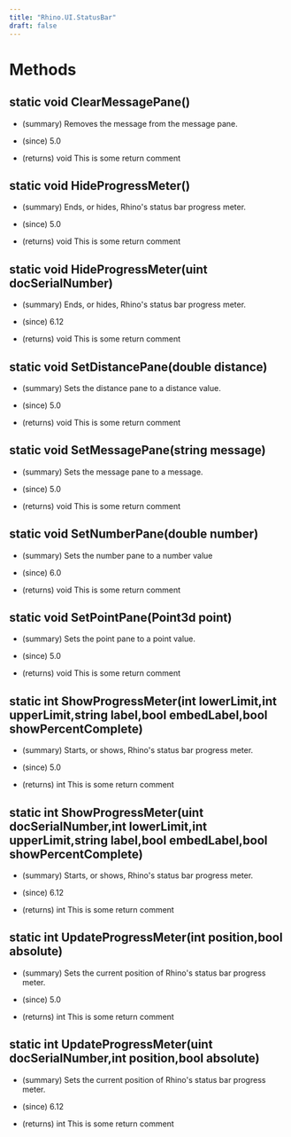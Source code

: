 ```yaml
---
title: "Rhino.UI.StatusBar"
draft: false
---
```


# Methods
## static void ClearMessagePane()
- (summary) 
     Removes the message from the message pane.
     
- (since) 5.0
- (returns) void This is some return comment
## static void HideProgressMeter()
- (summary) 
     Ends, or hides, Rhino's status bar progress meter.
     
- (since) 5.0
- (returns) void This is some return comment
## static void HideProgressMeter(uint docSerialNumber)
- (summary) 
     Ends, or hides, Rhino's status bar progress meter.
     
- (since) 6.12
- (returns) void This is some return comment
## static void SetDistancePane(double distance)
- (summary) 
     Sets the distance pane to a distance value.
     
- (since) 5.0
- (returns) void This is some return comment
## static void SetMessagePane(string message)
- (summary) 
     Sets the message pane to a message.
     
- (since) 5.0
- (returns) void This is some return comment
## static void SetNumberPane(double number)
- (summary) 
     Sets the number pane to a number value
     
- (since) 6.0
- (returns) void This is some return comment
## static void SetPointPane(Point3d point)
- (summary) 
     Sets the point pane to a point value.
     
- (since) 5.0
- (returns) void This is some return comment
## static int ShowProgressMeter(int lowerLimit,int upperLimit,string label,bool embedLabel,bool showPercentComplete)
- (summary) 
     Starts, or shows, Rhino's status bar progress meter.
     
- (since) 5.0
- (returns) int This is some return comment
## static int ShowProgressMeter(uint docSerialNumber,int lowerLimit,int upperLimit,string label,bool embedLabel,bool showPercentComplete)
- (summary) 
     Starts, or shows, Rhino's status bar progress meter.
     
- (since) 6.12
- (returns) int This is some return comment
## static int UpdateProgressMeter(int position,bool absolute)
- (summary) 
     Sets the current position of Rhino's status bar progress meter.
     
- (since) 5.0
- (returns) int This is some return comment
## static int UpdateProgressMeter(uint docSerialNumber,int position,bool absolute)
- (summary) 
     Sets the current position of Rhino's status bar progress meter.
     
- (since) 6.12
- (returns) int This is some return comment
